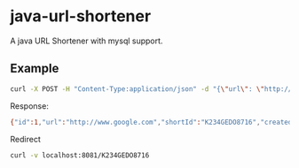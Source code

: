 # java-url-shortener

A java URL Shortener with mysql support.  
<!-- Using Bijective conversion between natural numbers (IDs) and short strings -->

## Example

```sh
curl -X POST -H "Content-Type:application/json" -d "{\"url\": \"http://www.google.com\"}" http://localhost:3002/shorten
```

Response:

```sh
{"id":1,"url":"http://www.google.com","shortId":"K234GEDO8716","createdAt":"2019-10-23T10:15:28.000+0000","updatedAt":"2019-12-31T10:15:28.000+0000","deletedAt":null}
```

Redirect

```sh
curl -v localhost:8081/K234GEDO8716
```
